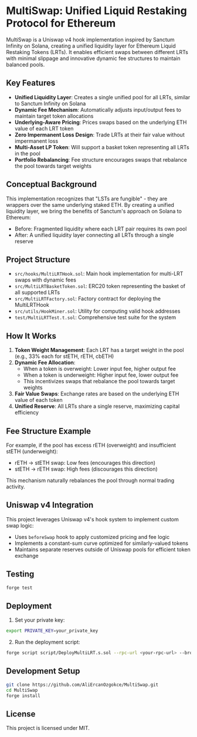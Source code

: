 # MultiSwap: Unified Liquid Restaking Protocol for Ethereum

MultiSwap is a Uniswap v4 hook implementation inspired by Sanctum Infinity on Solana, creating a unified liquidity layer for Ethereum Liquid Restaking Tokens (LRTs). It enables efficient swaps between different LRTs with minimal slippage and innovative dynamic fee structures to maintain balanced pools.

## Key Features

- **Unified Liquidity Layer**: Creates a single unified pool for all LRTs, similar to Sanctum Infinity on Solana
- **Dynamic Fee Mechanism**: Automatically adjusts input/output fees to maintain target token allocations
- **Underlying-Aware Pricing**: Prices swaps based on the underlying ETH value of each LRT token
- **Zero Impermanent Loss Design**: Trade LRTs at their fair value without impermanent loss
- **Multi-Asset LP Token**: Will support a basket token representing all LRTs in the pool
- **Portfolio Rebalancing**: Fee structure encourages swaps that rebalance the pool towards target weights

## Conceptual Background

This implementation recognizes that "LSTs are fungible" - they are wrappers over the same underlying staked ETH. By creating a unified liquidity layer, we bring the benefits of Sanctum's approach on Solana to Ethereum:

- Before: Fragmented liquidity where each LRT pair requires its own pool
- After: A unified liquidity layer connecting all LRTs through a single reserve

## Project Structure

- `src/hooks/MultiLRTHook.sol`: Main hook implementation for multi-LRT swaps with dynamic fees
- `src/MultiLRTBasketToken.sol`: ERC20 token representing the basket of all supported LRTs
- `src/MultiLRTFactory.sol`: Factory contract for deploying the MultiLRTHook
- `src/utils/HookMiner.sol`: Utility for computing valid hook addresses
- `test/MultiLRTTest.t.sol`: Comprehensive test suite for the system

## How It Works

1. **Token Weight Management**: Each LRT has a target weight in the pool (e.g., 33% each for stETH, rETH, cbETH)
2. **Dynamic Fee Allocation**:
   - When a token is overweight: Lower input fee, higher output fee
   - When a token is underweight: Higher input fee, lower output fee
   - This incentivizes swaps that rebalance the pool towards target weights
3. **Fair Value Swaps**: Exchange rates are based on the underlying ETH value of each token
4. **Unified Reserve**: All LRTs share a single reserve, maximizing capital efficiency

## Fee Structure Example

For example, if the pool has excess rETH (overweight) and insufficient stETH (underweight):

- rETH → stETH swap: Low fees (encourages this direction)
- stETH → rETH swap: High fees (discourages this direction)

This mechanism naturally rebalances the pool through normal trading activity.

## Uniswap v4 Integration

This project leverages Uniswap v4's hook system to implement custom swap logic:

- Uses `beforeSwap` hook to apply customized pricing and fee logic
- Implements a constant-sum curve optimized for similarly-valued tokens
- Maintains separate reserves outside of Uniswap pools for efficient token exchange

## Testing

```bash
forge test
```

## Deployment

1. Set your private key:

```bash
export PRIVATE_KEY=your_private_key
```

2. Run the deployment script:

```bash
forge script script/DeployMultiLRT.s.sol --rpc-url <your-rpc-url> --broadcast
```

## Development Setup

```bash
git clone https://github.com/AliErcanOzgokce/MultiSwap.git
cd MultiSwap
forge install
```

## License

This project is licensed under MIT.
